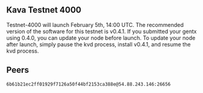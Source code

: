 ## Kava Testnet 4000
Testnet-4000 will launch February 5th, 14:00 UTC. The recommended version of the software for this testnet is v0.4.1. If you submitted your gentx using 0.4.0, you can update your node before launch. To update your node after launch, simply pause the kvd process, install v0.4.1, and resume the kvd process.

## Peers
```
6b61b21ec2ff01929f7126a50f44bf2153ca388e@54.88.243.146:26656
```